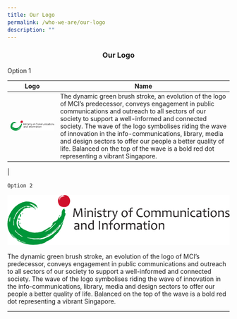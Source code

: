 ```yaml
---
title: Our Logo
permalink: /who-we-are/our-logo
description: ""
---
```

<center><h3>Our Logo</h3></center>

		
 Option 1
	
| Logo  | Name | 
| -------- | -------- | 
|![Alt text for image on Isomer site](/images/MCI.jpg) | The dynamic green brush stroke, an evolution of the logo of MCI’s predecessor, conveys engagement in public communications and outreach to all sectors of our society to support a well-informed and connected society. The wave of the logo symbolises riding the wave of innovation in the info-communications, library, media and design sectors to offer our people a better quality of life. Balanced on the top of the wave is a bold red dot representing a vibrant Singapore. 
 |

	

	Option 2
	
	
![Alt text for image on Isomer site](/images/MCI.jpg)
	
	
	
The dynamic green brush stroke, an evolution of the logo of MCI’s predecessor, conveys engagement in public communications and outreach to all sectors of our society to support a well-informed and connected society. The wave of the logo symbolises riding the wave of innovation in the info-communications, library, media and design sectors to offer our people a better quality of life. Balanced on the top of the wave is a bold red dot representing a vibrant Singapore. 

----------------------------------------------------------------